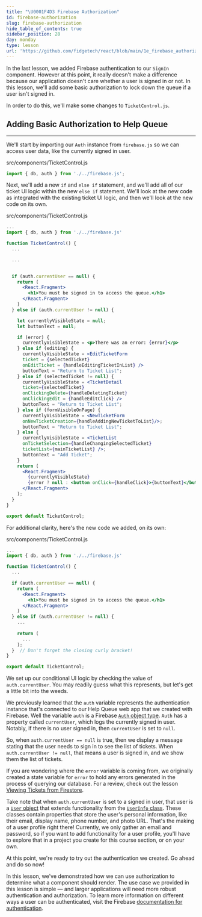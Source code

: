```yaml
---
title: "\U0001F4D3 Firebase Authorization"
id: firebase-authorization
slug: firebase-authorization
hide_table_of_contents: true
sidebar_position: 28
day: monday
type: lesson
url: 'https://github.com/fidgetech/react/blob/main/1e_firebase_authorization.md'
---
```


In the last lesson, we added Firebase authentication to our `SignIn` component. However at this point, it really doesn't make a difference because our application doesn't care whether a user is signed in or not. In this lesson, we'll add some basic authorization to lock down the queue if a user isn't signed in.

In order to do this, we'll make some changes to `TicketControl.js`.

## Adding Basic Authorization to Help Queue
---

We'll start by importing our `Auth` instance from `firebase.js` so we can access user data, like the currently signed in user.

<div class="filename">src/components/TicketControl.js</div>

```js
import { db, auth } from './../firebase.js';
```

Next, we'll add a new `if` and `else if` statement, and we'll add all of our ticket UI logic within the new `else if` statement. We'll look at the new code as integrated with the existing ticket UI logic, and then we'll look at the new code on its own.  

<div class="filename">src/components/TicketControl.js</div>

```jsx
...
import { db, auth } from './../firebase.js'

function TicketControl() {
  ...

  ...
  

  if (auth.currentUser == null) {
    return (
      <React.Fragment>
        <h1>You must be signed in to access the queue.</h1>
      </React.Fragment>
    )
  } else if (auth.currentUser != null) {

    let currentlyVisibleState = null;
    let buttonText = null; 

    if (error) {
      currentlyVisibleState = <p>There was an error: {error}</p>
    } else if (editing) {      
      currentlyVisibleState = <EditTicketForm 
      ticket = {selectedTicket} 
      onEditTicket = {handleEditingTicketInList} />
      buttonText = "Return to Ticket List";
    } else if (selectedTicket != null) {
      currentlyVisibleState = <TicketDetail 
      ticket={selectedTicket} 
      onClickingDelete={handleDeletingTicket}
      onClickingEdit = {handleEditClick} />
      buttonText = "Return to Ticket List";
    } else if (formVisibleOnPage) {
      currentlyVisibleState = <NewTicketForm 
      onNewTicketCreation={handleAddingNewTicketToList}/>;
      buttonText = "Return to Ticket List"; 
    } else {
      currentlyVisibleState = <TicketList 
      onTicketSelection={handleChangingSelectedTicket} 
      ticketList={mainTicketList} />;
      buttonText = "Add Ticket"; 
    }
    return (
      <React.Fragment>
        {currentlyVisibleState}
        {error ? null : <button onClick={handleClick}>{buttonText}</button>} 
      </React.Fragment>
    );
  }
}

export default TicketControl;
```

For additional clarity, here's the new code we added, on its own:

<div class="filename">src/components/TicketControl.js</div>

```jsx
...
import { db, auth } from './../firebase.js'

function TicketControl() {
  ...

  if (auth.currentUser == null) {
    return (
      <React.Fragment>
        <h1>You must be signed in to access the queue.</h1>
      </React.Fragment>
    )
  } else if (auth.currentUser != null) {
    ... 
    
    return (
      ...
    );
  }  // Don't forget the closing curly bracket!
}

export default TicketControl;
```

We set up our conditional UI logic by checking the value of `auth.currentUser`. You may readily guess what this represents, but let's get a little bit into the weeds. 

We previously learned that the `auth` variable represents the authentication instance that's connected to our Help Queue web app that we created with Firebase. Well the variable `auth` is a Firebase [`Auth` object type](https://firebase.google.com/docs/reference/js/auth.auth.md#auth_interface). `Auth` has a property called `currentUser`, which logs the currently signed in user. Notably, if there is no user signed in, then `currentUser` is set to `null`. 

So, when `auth.currentUser == null` is true, then we display a message stating that the user needs to sign in to see the list of tickets. When `auth.currentUser != null`, that means a user is signed in, and we show them the list of tickets. 

If you are wondering where the `error` variable is coming from, we originally created a state variable for `error` to hold any errors generated in the process of querying our database. For a review, check out the lesson [Viewing Tickets from Firestore](/react/react-with-nosql/viewing-tickets-from-firestore).

Take note that when `auth.currentUser` is set to a signed in user, that user is a [`User` object](https://firebase.google.com/docs/reference/js/auth.user.md#user_interface) that extends functionality from the [`UserInfo` class](https://firebase.google.com/docs/reference/js/auth.userinfo.md#userinfo_interface). These classes contain properties that store the user's personal information, like their email, display name, phone number, and photo URL. That's the making of a user profile right there! Currently, we only gather an email and password, so if you want to add functionality for a user profile, you'll have to explore that in a project you create for this course section, or on your own. 

At this point, we're ready to try out the authentication we created. Go ahead and do so now!

In this lesson, we've demonstrated how we can use authorization to determine what a component should render. The use case we provided in this lesson is simple — and larger applications will need more robust authentication and authorization. To learn more information on different ways a user can be authenticated, visit the Firebase [documentation for authentication](https://firebase.google.com/docs/auth/web/start).
